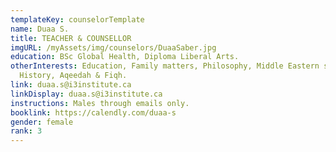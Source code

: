 ```yaml
---
templateKey: counselorTemplate
name: Duaa S.
title: TEACHER & COUNSELLOR
imgURL: /myAssets/img/counselors/DuaaSaber.jpg
education: BSc Global Health, Diploma Liberal Arts.
otherInterests: Education, Family matters, Philosophy, Middle Eastern studies,
  History, Aqeedah & Fiqh.
link: duaa.s@i3institute.ca
linkDisplay: duaa.s@i3institute.ca
instructions: Males through emails only.
booklink: https://calendly.com/duaa-s
gender: female
rank: 3
---
```

